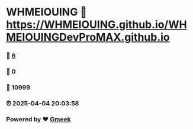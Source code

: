 # WHMEIOUING :link: https://WHMEIOUING.github.io/WHMEIOUINGDevProMAX.github.io 
### :page_facing_up: [6](https://WHMEIOUING.github.io/WHMEIOUINGDevProMAX.github.io/tag.html) 
### :speech_balloon: 0 
### :hibiscus: 10999 
### :alarm_clock: 2025-04-04 20:03:58 
### Powered by :heart: [Gmeek](https://github.com/Meekdai/Gmeek)
